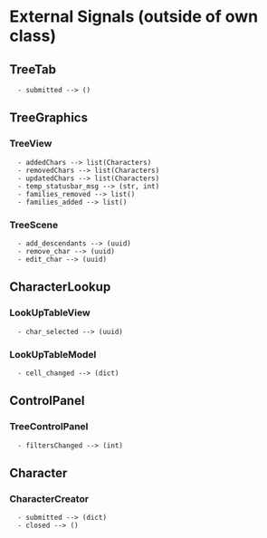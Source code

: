 # External Signals (outside of own class)

## TreeTab

      - submitted --> ()

## TreeGraphics

### TreeView

      - addedChars --> list(Characters)
      - removedChars --> list(Characters)
      - updatedChars --> list(Characters)
      - temp_statusbar_msg --> (str, int)
      - families_removed --> list()
      - families_added --> list()

### TreeScene
  
      - add_descendants --> (uuid)
      - remove_char --> (uuid)
      - edit_char --> (uuid)

## CharacterLookup

### LookUpTableView

      - char_selected --> (uuid)

### LookUpTableModel

      - cell_changed --> (dict)

## ControlPanel

### TreeControlPanel

      - filtersChanged --> (int)

## Character

### CharacterCreator

      - submitted --> (dict)
      - closed --> ()
  